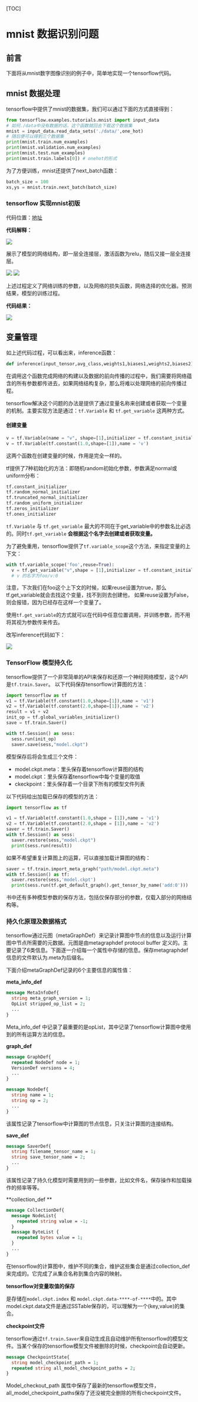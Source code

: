 [TOC]

# mnist 数据识别问题

## 前言

下面将从mnist数字图像识别的例子中，简单地实现一个tensorflow代码。

## mnist 数据处理

tensorflow中提供了mnist的数据集，我们可以通过下面的方式直接得到：

```python
from tensorflow.examples.tutorials.mnist import input_data
# 如何./data中没有数据的话，这个函数就回去下载这个数据集
mnist = input_data.read_data_sets('./data/',one_hot)
# 随后便可以得到三个数据集
print(mnist.train.num_examples)
print(mnist.validation.num_examples)
print(mnist.test.num_examples)
print(mnist.train.labels[0]) # onehot的形式
```

为了方便训练，mnist还提供了next_batch函数：

```python
batch_size = 100
xs,ys = mnist.train.next_batch(batch_size)
```

### tensorflow 实现mnist初版

代码位置：[地址](../Code/5_1.py)

**代码解释：**

<img src = '../images/mnist_2.png'>

展示了模型的网络结构，即一层全连接层，激活函数为relu，随后又接一层全连接层。

<img src = "../images/mnist_3.png">

<img src = "../images/mnist_4.png">

上述过程定义了网络训练的参数，以及网络的损失函数，网络选择的优化器。预测结果，模型的训练过程。

**代码结果：**

<img src = '../images/mnist_1.png'>



## 变量管理

如上述代码过程，可以看出来，inference函数：

```python
def inference(input_tensor,avg_class,weights1,biases1,weights2,biases2)
```

在调用这个函数完成网络的构建以及数据的前向传播的过程中，我们需要将网络蕴含的所有参数都传进去，如果网络结构复杂，那么将难以处理网络的前向传播过程。

tensorflow解决这个问题的办法是提供了通过变量名称来创建或者获取一个变量的机制。主要实现方法是通过：`tf.Variable` 和 `tf.get_variable` 这两种方式。

#### 创建变量

```python
v = tf.Variable(name = "v", shape=[1],initializer = tf.constant_initializer(1.0))
v = tf.Variable(tf.constant(1.0,shape=[1]),name = 'v')
```

这两个函数在创建变量的时候，作用是完全一样的。

tf提供了7种初始化的方法：即随机random初始化参数，参数满足normal或uniform分布：

```python
tf.constant_initializer
tf.random_normal_initializer
tf.truncated_normal_initializer
tf.random_uniform_initializer
tf.zeros_initializer
tf.ones_initializer
```

`tf.Variable` 与 `tf.get_variable` 最大的不同在于get_variable中的参数名比必选的。同时`tf.get_variable` **会根据这个名字去创建或者获取变量。**

为了避免重用，tensorflow提供了`tf.variable_scope`这个方法，来指定变量的上下文：

```python
with tf.variable_scope('foo',reuse=True):
  v = tf.get_variable("v",shape = [1],initializer = tf.constant_initializer(1.0))
  # v 的名字为foo/v:0
```

注意，下次我们在foo这个上下文的时候，如果reuse设置为true，那么tf.get_variable就会去找这个变量，找不到则去创建他， 如果reuse设置为False，则会报错，因为已经存在这样一个变量了。

使用`tf.get_variable`的方式就可以在代码中任意位置调用，并训练参数，而不用将其视为参数传来传去。

改写inference代码如下：

<img src = '../images/mnist_5.png'>



### TensorFlow 模型持久化

tensorflow提供了一个非常简单的API来保存和还原一个神经网络模型，这个API是`tf.train.Saver`。 以下代码保存tensorflow计算图的方法：

```python
import tensorflow as tf
v1 = tf.Variable(tf.constant(1.0,shape=[1]),name = 'v1')
v2 = tf.Variable(tf.constant(2.0,shape=[1]),name = 'v2')
result = v1 + v2
init_op = tf.global_variables_initializer()
save = tf.train.Saver()

with tf.Session() as sess:
  sess.run(init_op)
  saver.save(sess,"model.ckpt")
```

模型保存后将会生成三个文件：

- model.ckpt.meta：里头保存着tensorflow计算图的结构
- model.ckpt：里头保存着tensorflow中每个变量的取值
- ckeckpoint：里头保存着一个目录下所有的模型文件列表

以下代码给出加载已保存的模型的方法：

```python
import tensorflow as tf

v1 = tf.Variable(tf.constant(1.0,shape = [1]),name = 'v1')
v2 = tf.Variable(tf.constant(2.0,shape = [1]),name = 'v2')
saver = tf.train.Saver()
with tf.Session() as sess:
  saver.restore(sess,"model.ckpt")
  print(sess.run(result))
```

如果不希望重复计算图上的运算，可以直接加载计算图的结构：

```python
saver = tf.train.import_meta_graph("path/model.ckpt.meta")
with tf.Session() as tf:
  saver.restore(sess,'model.ckpt')
  print(sess.run(tf.get_default_graph().get_tensor_by_name('add:0')))
```

书中还有多种模型参数的保存方法，包括仅保存部分的参数，仅载入部分的网络结构等。

### 持久化原理及数据格式

tensorflow通过元图（metaGraphDef）来记录计算图中节点的信息以及运行计算图中节点所需要的元数据。元图是由metagraphdef protocol buffer 定义的。主要记录了6类信息。下面逐一介绍每一个属性中存储的信息。保存metagraphdef信息的文件默认为.meta为后缀名。

下面介绍metaGraphDef记录的6个主要信息的属性值：

**meta_info_def**

```protobuf
message MetaInfoDef{
  string meta_graph_version = 1;
  OpList stripped_op_list = 2;
  ...
}
```

Meta_info_def 中记录了最重要的是opList，其中记录了tensorflow计算图中使用到的所有运算方法的信息。

**graph_def**

```protobuf
message GraphDef{
  repeated NodeDef node = 1;
  VersionDef versions = 4;
  ...
}

message NodeDef{
  string name = 1;
  string op = 2;
  ...
}
```

该属性记录了tensorflow中计算图的节点信息，只关注计算图的连接结构。

**save_def**

```protobuf
message SaverDef{
  string filename_tensor_name = 1;
  string save_tensor_name = 2;
  ...
}
```

该属性记录了持久化模型时需要用到的一些参数，比如文件名，保存操作和加载操作的频率等等。

**collection_def **

```protobuf
message CollectionDef{
  message NodeList{
    repeated string value = -1;
  }
  message ByteList {
    repeated bytes value = 1;
  }
  ...
}
```

在tensorflow的计算图中，维护不同的集合，维护这些集合是通过collection_def 来完成的。它完成了从集合名称到集合内容的映射。

**tensorflow对变量取值的保存**

是存储在`model.ckpt.index` 和 `model.ckpt.data-****-of-****`中的。其中model.ckpt.data文件是通过SSTable保存的，可以理解为一个(key,value)的集合。

**checkpoint文件**

tensorflow通过`tf.train.Saver`来自动生成且自动维护所有tensorflow的模型文件。当某个保存的tensorflow模型文件被删除的时候，checkpoint会自动更新。

```protobuf
message CheckpointState{
  string model_checkpoint_path = 1;
  repeated string all_model_checkpoint_paths = 2;
}
```

Model_checkout_path 属性中保存了最新的tensorflow模型文件，all_model_checkpoint_paths保存了还没被完全删除的所有checkpoint文件。





